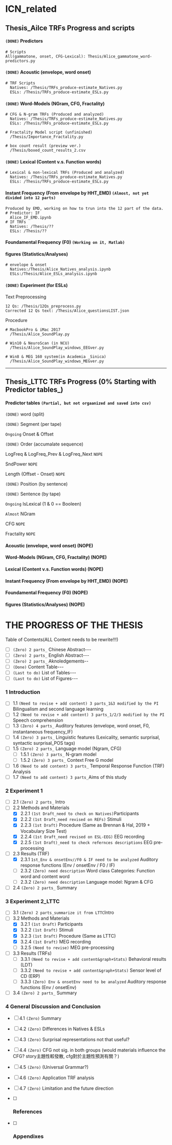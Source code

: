 # ICN_related

## Thesis_Ailce TRFs Progress and scripts

#### `(DONE)` Predictors
```
# Scripts
All(gammatone, onset, CFG-Lexical): Thesis/Alice_gammatone_word-predictors.py
```  
#### `(DONE)` Acoustic (envelope, word onset)
```
# TRF Scripts
  Natives: /Thesis/TRFs_produce-estimate_Natives.py
  ESLs: /Thesis/TRFs_produce-estimate_ESLs.py
```  
#### `(DONE)` Word-Models (NGram, CFG, Fractality)
```
# CFG & N-gram TRFs (Produced and analyzed)
  Natives: /Thesis/TRFs_produce-estimate_Natives.py
  ESLs: /Thesis/TRFs_produce-estimate_ESLs.py

# Fractality Model script (unfinished)
  /Thesis/Importance_Fractality.py

# box count result (preview ver.)
  /Thesis/boxed_count_results_2.csv
```  
#### `(DONE)` Lexical (Content v.s. Function words)
```
# Lexical & non-lexical TRFs (Produced and analyzed)
  Natives: /Thesis/TRFs_produce-estimate_Natives.py
  ESLs: /Thesis/TRFs_produce-estimate_ESLs.py
```  
#### Instant Frequency (From envelope by HHT_EMD)  `(Almost, not yet divided into 12 parts)`
```
Produced by EMD, working on how to trun into the 12 part of the data.
# Predictor: IF
  Alice_IF_EMD.ipynb
# IF TRFs
  Natives: /Thesis/??
  ESLs: /Thesis/??
```  
#### Foundamental Frequency (F0)  `(Working on it, Matlab)`

#### figures (Statistics/Analyses)
```
# envelope & onset
  Natives:/Thesis/Alice_Natives_analysis.ipynb
  ESLs:/Thesis/Alice_ESLs_analysis.ipynb
```  

#### `(DONE)` Experiment (for ESLs)
Text Preprocessing
```
12 Qs: /Thesis/12Qs_preprocess.py
Corrected 12 Qs text: /Thesis/Alice_questionsLIST.json
```
Procedure
```
# MacbookPro & iMac 2017
  /Thesis/Alice_SoundPlay.py

# Win10 & NeuroScan (in NCU)
  /Thesis/Alice_SoundPlay_windows_EEGver.py

# Win8 & MEG 160 system(in Academia _Sinica)
  /Thesis/Alice_SoundPlay_windows_MEGver.py
```
***

## Thesis_LTTC TRFs Progress (0% Starting with Predictor tables_)

#### Predictor tables `(Partial, but not orgaanized and saved into csv)`
`(DONE)` word (split)  

`(DONE)` Segment (per tape)  

`Ongoing` Onset & Offset   

`(DONE)` Order (accumalate sequence)  

LogFreq & LogFreq_Prev & LogFreq_Next  `NOPE`

SndPower  `NOPE`

Length (Offset - Onset)  `NOPE`  

`(DONE)` Position (by sentence)  

`(DONE)` Sentence (by tape)  

`Ongoing` IsLexical (1 & 0 == Booleen)  

`Almost` NGram  

CFG `NOPE`  

Fractality `NOPE`  

#### Acoustic (envelope, word onset)  (NOPE)

#### Word-Models (NGram, CFG, Fractality)  (NOPE)

#### Lexical (Content v.s. Function words)  (NOPE)

#### Instant Frequency (From envelope by HHT_EMD)  (NOPE)

#### Foundamental Frequency (F0)  (NOPE)

#### figures (Statistics/Analyses)  (NOPE)


# THE PROGRESS OF THE THESIS

Table of Contents(ALL Content needs to be rewrite!!!)  

- [ ] `(Zero) 2 parts_` Chinese Abstract---  
- [ ] `(Zero) 2 parts_` English Abstract---  
- [ ] `(Zero) 2 parts_` Aknoledgements--  
- [ ] `(Done)` Content Table---  
- [ ] `(Last to do)` List of Tables---  
- [ ] `(Last to do)` List of Figures---  

### 1 Introduction

- [ ] 1.1 `(Need to revise + add content) 3 parts_1&3 modified by the PI` Bilingualism and second language learning  
- [ ] 1.2 `(Need to revise + add content) 3 parts_1/2/3 modified by the PI` Speech comprehension  
- [ ] 1.3 `(Zero) 4 parts_` Auditory features (envelope, word onset, F0, instantaneous frequency_IF)  
- [ ] 1.4 `(Zero) 3 parts_` Linguistic features (Lexicality, semantic surprisal, syntactic surprisal_POS tags)
- [ ] 1.5 `(Zero) 2 parts_` Language model (Ngram, CFG)
  - [ ] 1.5.1 `(Zero) 3 parts_` N-gram model
  - [ ] 1.5.2 `(Zero) 3 parts_` Context Free G model	
- [ ] 1.6 `(Need to add content) 3 parts_` Temporal Response Function (TRF) Analysis
- [ ] 1.7 `(Need to add content) 3 parts_`Aims of this study

### 2 Experiment 1

- [ ] 2.1 `(Zero) 2 parts_` Intro  
- [ ] 2.2 Methods and Materials
  - [x] 2.2.1 `(1st Draft_need to check on Natives)`Participants
  - [x] 2.2.2 `(1st Draft_need revised on REFs)` Stimuli
  - [x] 2.2.3 `(1st Draft)` Procedure (Same as Brennan & Hal, 2019 + Vocabulary Size Test)
  - [x] 2.2.4 `(1st Draft_need revised on ESL-EEG)` EEG recording
  - [x] 2.2.5 `(1st Draft)_need to check refernces descriptions` EEG pre-processing
- [ ] 2.3 Results (TRF)
  - [x] 2.3.1 `1st_Env & onsetEnv//F0 & IF need to be analyzed` Auditory response functions (Env / onsetEnv / F0 / IF)  
  - [ ] 2.3.2 `(Zero) need description` Word class Categories: Function word and content word  
  - [ ] 2.3.2 `(Zero) need description` Language model: Ngram & CFG
- [ ] 2.4 `(Zero) 2 parts_` Summary

### 3 Experiment 2_LTTC

- [ ] 3.1 `(Zero) 2 parts_summarize it from LTTC`Intro  
- [ ] 3.2 Methods and Materials  
  - [x] 3.2.1 `(1st Draft)` Participants
  - [x] 3.2.2 `(1st Draft)` Stimuli
  - [x] 3.2.3 `(1st Draft)` Procedure (Same as LTTC)
  - [x] 3.2.4 `(1st Draft)` MEG recording
  - [ ] 3.2.5 `(Need to revise)` MEG pre-processing
- [ ] 3.3 Results (TRFs)  
  - [ ] 3.3.1 `(Need to revise + add content&graph+Stats)` Behavioral results (LDT)  
  - [ ] 3.3.2 `(Need to revise + add content&graph+Stats)` Sensor level of CD (ERP)  
  - [ ] 3.3.3 `(Zero) Env & onsetEnv need to be analyzed` Auditory response functions  (Env / onsetEnv)
- [ ] 3.4 `(Zero) 2 parts_` Summary

### 4 General Discussion and Conclusion

- [ ] 4.1 `(Zero)` Summary
- [ ] 4.2 `(Zero)` Differences in Natives & ESLs
- [ ] 4.3 `(Zero)` Surprisal representations not that useful?
- [ ] 4.4 `(Zero)` CFG not sig. in both groups (would materials influence the CFG? story主題性較發散, cfg對於主題性預測有關？)
- [ ] 4.5 `(Zero)` (Universal Grammar?)
- [ ] 4.6 `(Zero)` Application TRF analysis
- [ ] 4.7 `(Zero)` Limitation and the future direction

- [ ] ### References
- [ ] ### Appendixes
